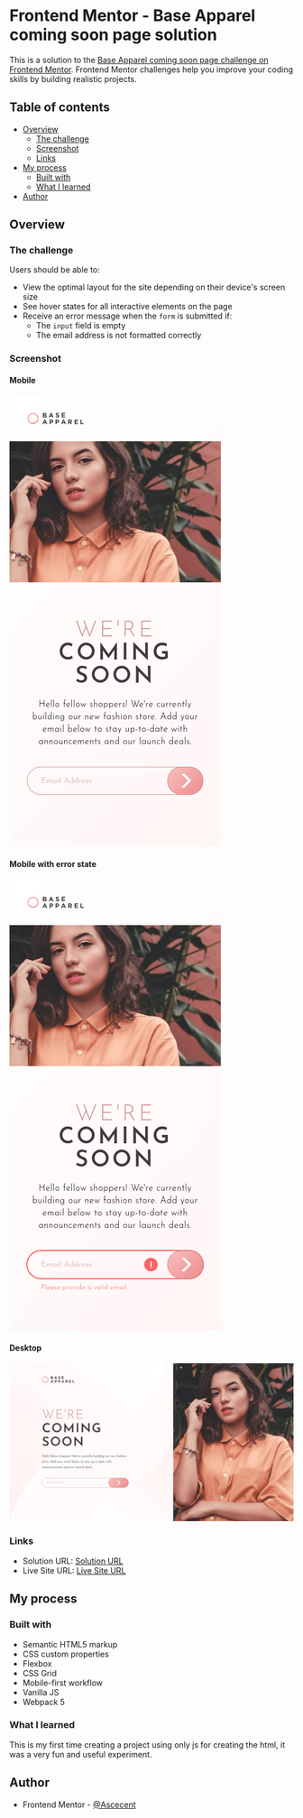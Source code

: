# Frontend Mentor - Base Apparel coming soon page solution

This is a solution to the [Base Apparel coming soon page challenge on Frontend Mentor](https://www.frontendmentor.io/challenges/base-apparel-coming-soon-page-5d46b47f8db8a7063f9331a0). Frontend Mentor challenges help you improve your coding skills by building realistic projects. 

## Table of contents

- [Overview](#overview)
  - [The challenge](#the-challenge)
  - [Screenshot](#screenshot)
  - [Links](#links)
- [My process](#my-process)
  - [Built with](#built-with)
  - [What I learned](#what-i-learned)
- [Author](#author)

## Overview

### The challenge

Users should be able to:

- View the optimal layout for the site depending on their device's screen size
- See hover states for all interactive elements on the page
- Receive an error message when the `form` is submitted if:
  - The `input` field is empty
  - The email address is not formatted correctly

### Screenshot

#### Mobile
![](./screenshots/375.png)

#### Mobile with error state
![](./screenshots/375-error.png)

#### Desktop
![](./screenshots/1440.png)

### Links

- Solution URL: [Solution URL](https://www.frontendmentor.io/solutions/base-apparel-coming-soon-with-sass-grid-flexbox-vanilla-js-and-webpack-BChv4tv1Q)
- Live Site URL: [Live Site URL](https://youthful-liskov-bdf5f4.netlify.app/)

## My process

### Built with

- Semantic HTML5 markup
- CSS custom properties
- Flexbox
- CSS Grid
- Mobile-first workflow
- Vanilla JS
- Webpack 5

### What I learned

This is my first time creating a project using only js for creating the html, it was a very fun and useful experiment.

## Author

- Frontend Mentor - [@Ascecent](https://www.frontendmentor.io/profile/Ascecent)